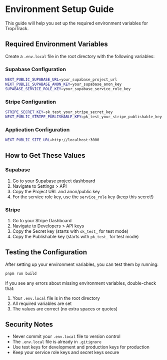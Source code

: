 # Environment Setup Guide

This guide will help you set up the required environment variables for TropiTrack.

## Required Environment Variables

Create a `.env.local` file in the root directory with the following variables:

### Supabase Configuration
```bash
NEXT_PUBLIC_SUPABASE_URL=your_supabase_project_url
NEXT_PUBLIC_SUPABASE_ANON_KEY=your_supabase_anon_key
SUPABASE_SERVICE_ROLE_KEY=your_supabase_service_role_key
```

### Stripe Configuration
```bash
STRIPE_SECRET_KEY=sk_test_your_stripe_secret_key
NEXT_PUBLIC_STRIPE_PUBLISHABLE_KEY=pk_test_your_stripe_publishable_key
```

### Application Configuration
```bash
NEXT_PUBLIC_SITE_URL=http://localhost:3000
```

## How to Get These Values

### Supabase
1. Go to your Supabase project dashboard
2. Navigate to Settings > API
3. Copy the Project URL and anon/public key
4. For the service role key, use the `service_role` key (keep this secret!)

### Stripe
1. Go to your Stripe Dashboard
2. Navigate to Developers > API keys
3. Copy the Secret key (starts with `sk_test_` for test mode)
4. Copy the Publishable key (starts with `pk_test_` for test mode)

## Testing the Configuration

After setting up your environment variables, you can test them by running:

```bash
pnpm run build
```

If you see any errors about missing environment variables, double-check that:
1. Your `.env.local` file is in the root directory
2. All required variables are set
3. The values are correct (no extra spaces or quotes)

## Security Notes

- Never commit your `.env.local` file to version control
- The `.env.local` file is already in `.gitignore`
- Use test keys for development and production keys for production
- Keep your service role keys and secret keys secure
